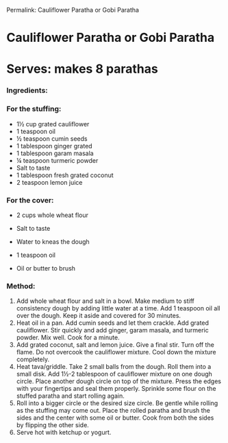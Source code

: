 Permalink: Cauliflower Paratha or Gobi Paratha

# Cauliflower Paratha or Gobi Paratha

# Serves: makes 8 parathas 

### Ingredients:

### For the stuffing:
* 1½ cup grated cauliflower
* 1 teaspoon oil
* ½ teaspoon cumin seeds
* 1 tablespoon ginger grated
* 1 tablespoon garam masala
* ¼ teaspoon turmeric powder
* Salt to taste
* 1 tablespoon fresh grated coconut
* 2 teaspoon lemon juice
### For the cover:
* 2 cups whole wheat flour
* Salt to taste
* Water to kneas the dough
* 1 teaspoon oil

* Oil or butter to brush 


### Method:
1. Add whole wheat flour and salt in a bowl. Make medium to stiff consistency dough by adding little water at a time. Add 1 teaspoon oil all over the dough. Keep it aside and covered for 30 minutes. 
2. Heat oil in a pan. Add cumin seeds and let them crackle. Add grated cauliflower. Stir quickly and add ginger, garam masala, and turmeric powder. Mix well. Cook for a minute.
3. Add grated coconut, salt and lemon juice. Give a final stir. Turn off the flame. Do not overcook the cauliflower mixture. Cool down the mixture completely. 
4. Heat tava/griddle. Take 2 small balls from the dough. Roll them into a small disk. 
Add 1½-2 tablespoon of cauliflower mixture on one dough circle. Place another dough circle on top of the mixture. Press the edges with your fingertips and seal them properly. Sprinkle some flour on the stuffed paratha and start rolling again. 
5. Roll into a bigger circle or the desired size circle. Be gentle while rolling as the stuffing may come out. Place the rolled paratha and brush the sides and the center with some oil or butter. Cook from both the sides by flipping the other side. 
8. Serve hot with ketchup or yogurt. 